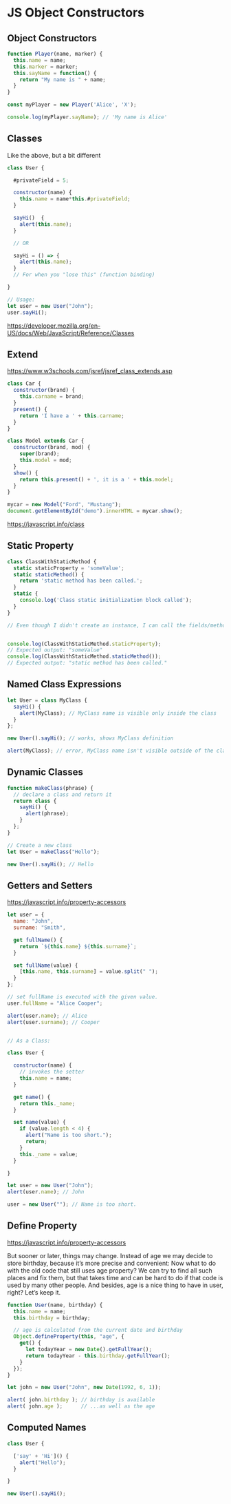 # JS Object Constructors

## Object Constructors

```js
function Player(name, marker) {
  this.name = name;
  this.marker = marker;
  this.sayName = function() {
    return "My name is " + name;
  }
}

const myPlayer = new Player('Alice', 'X');

console.log(myPlayer.sayName); // 'My name is Alice'
```

## Classes

Like the above, but a bit different

```js
class User {

  #privateField = 5;

  constructor(name) {
    this.name = name*this.#privateField;
  }

  sayHi()  {
    alert(this.name);
  }

  // OR

  sayHi = () => {
    alert(this.name);
  }
  // For when you "lose this" (function binding)

}

// Usage:
let user = new User("John");
user.sayHi();
```

https://developer.mozilla.org/en-US/docs/Web/JavaScript/Reference/Classes

## Extend

https://www.w3schools.com/jsref/jsref_class_extends.asp

```js
class Car {
  constructor(brand) {
    this.carname = brand;
  }
  present() {
    return 'I have a ' + this.carname;
  }
}

class Model extends Car {
  constructor(brand, mod) {
    super(brand);
    this.model = mod;
  }
  show() {
    return this.present() + ', it is a ' + this.model;
  }
}

mycar = new Model("Ford", "Mustang");
document.getElementById("demo").innerHTML = mycar.show();
```

https://javascript.info/class


## Static Property

```js
class ClassWithStaticMethod {
  static staticProperty = 'someValue';
  static staticMethod() {
    return 'static method has been called.';
  }
  static {
    console.log('Class static initialization block called');
  }
}

// Even though I didn't create an instance, I can call the fields/methods


console.log(ClassWithStaticMethod.staticProperty);
// Expected output: "someValue"
console.log(ClassWithStaticMethod.staticMethod());
// Expected output: "static method has been called."
```


## Named Class Expressions

```js
let User = class MyClass {
  sayHi() {
    alert(MyClass); // MyClass name is visible only inside the class
  }
};

new User().sayHi(); // works, shows MyClass definition

alert(MyClass); // error, MyClass name isn't visible outside of the class
```

## Dynamic Classes

```js
function makeClass(phrase) {
  // declare a class and return it
  return class {
    sayHi() {
      alert(phrase);
    }
  };
}

// Create a new class
let User = makeClass("Hello");

new User().sayHi(); // Hello
```


## Getters and Setters

https://javascript.info/property-accessors

```js
let user = {
  name: "John",
  surname: "Smith",

  get fullName() {
    return `${this.name} ${this.surname}`;
  }

  set fullName(value) {
    [this.name, this.surname] = value.split(" ");
  }
};

// set fullName is executed with the given value.
user.fullName = "Alice Cooper";

alert(user.name); // Alice
alert(user.surname); // Cooper


// As a Class:

class User {

  constructor(name) {
    // invokes the setter
    this.name = name;
  }

  get name() {
    return this._name;
  }

  set name(value) {
    if (value.length < 4) {
      alert("Name is too short.");
      return;
    }
    this._name = value;
  }

}

let user = new User("John");
alert(user.name); // John

user = new User(""); // Name is too short.
```

## Define Property

https://javascript.info/property-accessors

But sooner or later, things may change. Instead of age we may decide to store birthday, because it’s more precise and convenient:
Now what to do with the old code that still uses age property?
We can try to find all such places and fix them, but that takes time and can be hard to do if that code is used by many other people. And besides, age is a nice thing to have in user, right?
Let’s keep it.
```js
function User(name, birthday) {
  this.name = name;
  this.birthday = birthday;

  // age is calculated from the current date and birthday
  Object.defineProperty(this, "age", {
    get() {
      let todayYear = new Date().getFullYear();
      return todayYear - this.birthday.getFullYear();
    }
  });
}

let john = new User("John", new Date(1992, 6, 1));

alert( john.birthday ); // birthday is available
alert( john.age );      // ...as well as the age
```

## Computed Names

```js
class User {

  ['say' + 'Hi']() {
    alert("Hello");
  }

}

new User().sayHi();
```